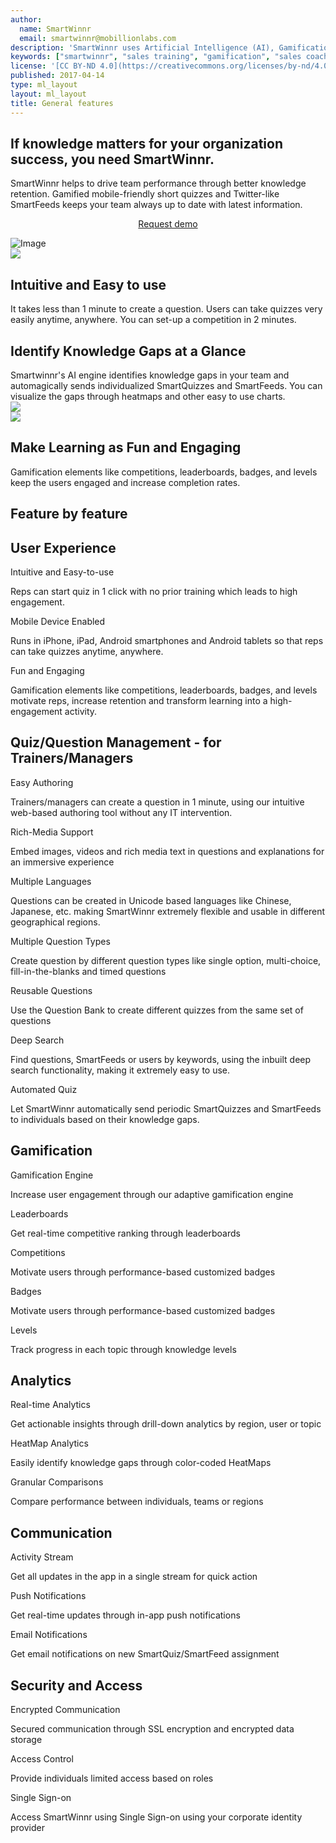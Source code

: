 ```yaml
---
author:
  name: SmartWinnr
  email: smartwinnr@mobillionlabs.com
description: 'SmartWinnr uses Artificial Intelligence (AI), Gamification and Neuroscience to help our customers reduce training cost by upto 30% while clocking a 60% better knowledge retention.'
keywords: ["smartwinnr", "sales training", "gamification", "sales coaching", "sales performance", "sales enablement", "solutions"]
license: '[CC BY-ND 4.0](https://creativecommons.org/licenses/by-nd/4.0)'
published: 2017-04-14
type: ml_layout
layout: ml_layout
title: General features
---
```


<section>
  <div class="ml-start padding50">
    <div class="row ml_top_container ml-margin-bottom0">
      <div class="col-lg-6 col-md-12 col-sm-12 col-xs-12">
        <h1>If knowledge matters for your organization success, you need SmartWinnr.</h1>
        <div class="ml-font20">SmartWinnr helps to drive team performance through better knowledge retention. Gamified mobile-friendly short quizzes and Twitter-like SmartFeeds keeps your team always up to date with latest information.</div>
        <p align="center" class="ml-padding-top ml-padding-bottom10"><a class="ml-button" align="center" href="/request-demo">Request demo</a></p>
      </div>
      <div class="col-lg-6 col-md-12 col-sm-12 col-xs-12">
        <img class="ml-image" alt="Image" src="https://s3-us-west-2.amazonaws.com/quizprompt.com.site.resources/img/brand/app_front_page_perspective_tecnology.png"/>
      </div>
    </div>
  </div>
</section>
  <!-- <div class="ml-white-tile">
    <div class="ml-container">
      <div class="row">
        <img src="https://s3-us-west-2.amazonaws.com/quizprompt.com.site.resources/img/brand/app_front_page_perspective_tecnology.png" class="ml-image" />
        <div class="ml-text-over-image">
          <h1 class="ml_body_text_black">If knowledge matters for your organization success, you need SmartWinnr.</h1>
          <h3 class="ml_body_text_black">
            SmartWinnr helps to drive team performance through better knowledge retention. Gamified mobile-friendly short quizzes and Twitter-like SmartFeeds keeps your team always up to date with latest information.
          </h3>
          <p align="center"><a class="ml-button" href="/request-demo">Request demo</a></p>
        </div>
      </div>
    </div>
  </div> -->
<section class="">
  <div class="ml-background-light padding50">
    <div class="row ml-container">
      <div class="col-md-6 col-sm-12">
        <img src="https://s3-us-west-2.amazonaws.com/quizprompt.com.site.resources/img/brand/prodfeatures/easy_toISe.svg" class="padding10" />
      </div>
      <div class="col-md-6 col-sm-12 ml-centered">
        <h1 class="text-center ml-title">Intuitive and Easy to use</h1>
        <div class="ml-subtext">
          It takes less than 1 minute to create a question. Users can take quizzes very easily anytime, anywhere. You can set-up a competition in 2 minutes.
        </div>
      </div>
    </div>
  </div>
  <div class="ml-this-tile padding50">
    <div class="row ml-container">
      <div class="col-md-6 col-sm-12 ml-centered">
        <h1 class="text-center ml-title">Identify Knowledge Gaps at a Glance</h1>
        <div class="ml-subtext">
          Smartwinnr's AI engine identifies knowledge gaps in your team and automagically sends individualized SmartQuizzes and SmartFeeds. You can visualize the gaps through heatmaps and other easy to use charts.
        </div>
      </div>
      <div class="col-md-6 col-sm-12">
        <img src="https://s3-us-west-2.amazonaws.com/quizprompt.com.site.resources/img/brand/prodfeatures/heatmap.svg" class="padding10 rotate-0" />
      </div>
    </div>
  </div>
  <div class="ml-background-light padding50">
    <div class="row ml-container">
      <div class="col-md-6 col-sm-12">
        <img src="https://s3-us-west-2.amazonaws.com/quizprompt.com.site.resources/img/brand/prodfeatures/quiz_stats.svg" class="padding10 rotate-1" />
      </div>
      <div class="col-md-6 col-sm-12 ml-centered">
        <h1 class="text-center ml-title">Make Learning as Fun and Engaging</h1>
        <div class="ml-subtext">
          Gamification elements like competitions, leaderboards, badges, and levels keep the users engaged and increase completion rates.
        </div>
      </div>
    </div>
  </div>
  <div class="ml-container ml-background-white padding50">
    <div class="row text-center">
        <h1 class="ml-title">Feature by feature</h1>
    </div>
    <!-- Product Features Row 1 -->
    <div class="row ml-prodfeaturerow ml-padding-top">
      <h2 class="ml-title text-center">User Experience</h2>
      <div class="row">
        <div class="col-lg-4 col-md-4 col-sm-6 col-xs-12 text-center bottom-separator ml-prodfeaturecell">
          <span class="icon-paper-plane ml-icon-blue"></span>
          <!-- <img src="https://s3-us-west-2.amazonaws.com/quizprompt.com.site.resources/img/brand/prodfeatures/easy_authoring.svg" class="qpicon"> -->
          <p class="text-center ml-bold-text">Intuitive and Easy-to-use</p>
          <p class="ml_body_text_black">Reps can start quiz in 1 click with no prior training which leads to high engagement.</p>
        </div>
        <div class="col-lg-4 col-md-4 col-sm-6 col-xs-12 text-center bottom-separator ml-prodfeaturecell">
          <span class="icon-smartphone ml-icon-blue"></span>
          <!-- <img src="https://s3-us-west-2.amazonaws.com/quizprompt.com.site.resources/img/brand/prodfeatures/rich_media_content.svg" class="qpicon"> -->
          <p class="text-center ml-bold-text">Mobile Device Enabled</p>
          <p class="ml_body_text_black">
            Runs in iPhone, iPad, Android smartphones and Android tablets so that reps can take quizzes anytime, anywhere.
          </p>
        </div>
        <div class="col-lg-4 col-md-4 col-sm-6 col-xs-12 text-center bottom-separator ml-prodfeaturecell">
          <span class="icon-brain ml-icon-blue"></span>
          <!-- <img src="https://s3-us-west-2.amazonaws.com/quizprompt.com.site.resources/img/brand/prodfeatures/deep_search.svg" class="qpicon"> -->
          <p class="text-center ml-bold-text">Fun and Engaging</p>
          <p class="ml_body_text_black">
            Gamification elements like competitions, leaderboards, badges, and levels motivate reps, increase retention and transform learning into a high-engagement activity.
          </p>
        </div>
      </div>
    </div>
    <!-- Product Features  Row 2 -->
    <div class="row ml-prodfeaturerow ml-padding-top">
      <h2 class="ml-title text-center">Quiz/Question Management - for Trainers/Managers</h2>
      <div class="row">
        <div class="col-lg-4 col-md-4 col-sm-6 col-xs-12 text-center bottom-separator ml-prodfeaturecell">
          <span class="icon-pen2 ml-icon-blue"></span>
          <!-- <img src="https://s3-us-west-2.amazonaws.com/quizprompt.com.site.resources/img/brand/prodfeatures/easy_authoring.svg" class="qpicon"> -->
          <p class="text-center ml-bold-text">Easy Authoring</p>
          <p class="ml_body_text_black">
            Trainers/managers can create a question in 1 minute, using our intuitive web-based authoring tool without any IT intervention.
          </p>
        </div>
        <div class="col-lg-4 col-md-4 col-sm-6 col-xs-12 text-center bottom-separator ml-prodfeaturecell">
          <span class="icon-picture2 ml-icon-blue"></span>
          <!-- <img src="https://s3-us-west-2.amazonaws.com/quizprompt.com.site.resources/img/brand/prodfeatures/rich_media_content.svg" class="qpicon"> -->
          <p class="text-center ml-bold-text">Rich-Media Support</p>
          <p class="ml_body_text_black">
            Embed images, videos and rich media text in questions and explanations for an immersive experience
          </p>
        </div>
        <div class="col-lg-4 col-md-4 col-sm-6 col-xs-12 text-center bottom-separator ml-prodfeaturecell">
          <span class="icon-list3 ml-icon-blue"></span>
          <!-- <img src="https://s3-us-west-2.amazonaws.com/quizprompt.com.site.resources/img/brand/prodfeatures/classify_questions.svg" class="qpicon"> -->
          <p class="text-center ml-bold-text">Multiple Languages</p>
          <p class="ml_body_text_black">
            Questions can be created in Unicode based languages like Chinese, Japanese, etc. making SmartWinnr extremely flexible and usable in different geographical regions.
          </p>
        </div>
      </div>
      <div class="row">
        <div class="col-lg-4 col-md-4 col-sm-6 col-xs-12 text-center bottom-separator ml-prodfeaturecell">
          <span class="icon-copy ml-icon-blue"></span>
          <!-- <img src="https://s3-us-west-2.amazonaws.com/quizprompt.com.site.resources/img/brand/prodfeatures/different_question_types.svg" class="qpicon"> -->
          <p class="text-center ml-bold-text">Multiple Question Types</p>
          <p class="ml_body_text_black">
            Create question by different question types like single option, multi-choice, fill-in-the-blanks and timed questions
          </p>
        </div>
        <div class="col-lg-4 col-md-4 col-sm-6 col-xs-12 text-center bottom-separator ml-prodfeaturecell">
          <span class="icon-sync ml-icon-blue"></span>
          <!-- <img src="https://s3-us-west-2.amazonaws.com/quizprompt.com.site.resources/img/brand/prodfeatures/reusable_questions.svg" class="qpicon"> -->
          <p class="text-center ml-bold-text">Reusable Questions</p>
          <p class="ml_body_text_black">Use the Question Bank to create different quizzes from the same set of questions</p>
        </div>
        <div class="col-lg-4 col-md-4 col-sm-6 col-xs-12 text-center bottom-separator ml-prodfeaturecell">
          <span class="icon-file-preview ml-icon-blue"></span>
          <!-- <img src="https://s3-us-west-2.amazonaws.com/quizprompt.com.site.resources/img/brand/prodfeatures/deep_search.svg" class="qpicon"> -->
          <p class="text-center ml-bold-text">Deep Search</p>
          <p class="ml_body_text_black">
            Find questions, SmartFeeds or users by keywords, using the inbuilt deep search functionality, making it extremely easy to use.
          </p>
        </div>
      </div>
      <div class="row">
        <div class="col-lg-4 col-md-4 col-sm-6 col-xs-12 text-center bottom-separator ml-prodfeaturecell">
          <span class="icon-lamp ml-icon-blue"></span>
          <!-- <img src="https://s3-us-west-2.amazonaws.com/quizprompt.com.site.resources/img/brand/prodfeatures/schedule_quiz.svg" class="qpicon"> -->
          <p class="text-center ml-bold-text">Automated Quiz</p>
          <p class="ml_body_text_black">
            Let SmartWinnr automatically send periodic SmartQuizzes and SmartFeeds to individuals based on their knowledge gaps.
          </p>
        </div>
      </div>
    </div>
    <!-- Product Features  Row 3 -->
    <div class="row ml-prodfeaturerow ml-padding-top">
      <h2 class="ml-title text-center">Gamification</h2>
      <div class="row">
        <div class="col-lg-4 col-md-4 col-sm-6 col-xs-12 text-center bottom-separator ml-prodfeaturecell">
          <span class="icon-trophy2 ml-icon-blue"></span>
          <!-- <img src="https://s3-us-west-2.amazonaws.com/quizprompt.com.site.resources/img/brand/prodfeatures/gamification_engine.svg" class="qpicon"> -->
          <p class="text-center ml-bold-text">Gamification Engine</p>
          <p class="ml_body_text_black">Increase user engagement through our adaptive gamification engine</p>
        </div>
        <div class="col-lg-4 col-md-4 col-sm-6 col-xs-12 text-center bottom-separator ml-prodfeaturecell">
          <span class="icon-diamond2 ml-icon-blue"></span>
          <!-- <img src="https://s3-us-west-2.amazonaws.com/quizprompt.com.site.resources/img/brand/prodfeatures/leaderboard.svg" class="qpicon"> -->
          <p class="text-center ml-bold-text">Leaderboards</p>
          <p class="ml_body_text_black">Get real-time competitive ranking through leaderboards</p>
        </div>
        <div class="col-lg-4 col-md-4 col-sm-6 col-xs-12 text-center bottom-separator ml-prodfeaturecell">
          <span class="icon-podium ml-icon-blue"></span>
          <!-- <img src="https://s3-us-west-2.amazonaws.com/quizprompt.com.site.resources/img/brand/prodfeatures/badges.svg" class="qpicon"> -->
          <p class="text-center ml-bold-text">Competitions</p>
          <p class="ml_body_text_black">Motivate users through performance-based customized badges</p>
        </div>
      </div>
      <div class="row">
        <div class="col-lg-4 col-md-4 col-sm-6 col-xs-12 text-center bottom-separator ml-prodfeaturecell">
          <span class="icon-medal-empty ml-icon-blue"></span>
          <!-- <img src="https://s3-us-west-2.amazonaws.com/quizprompt.com.site.resources/img/brand/prodfeatures/badges.svg" class="qpicon"> -->
          <p class="text-center ml-bold-text">Badges</p>
          <p class="ml_body_text_black">Motivate users through performance-based customized badges</p>
        </div>
        <div class="col-lg-4 col-md-4 col-sm-6 col-xs-12 text-center bottom-separator ml-prodfeaturecell">
          <span class="icon-resize-handle ml-icon-blue"></span>
          <!-- <img src="https://s3-us-west-2.amazonaws.com/quizprompt.com.site.resources/img/brand/prodfeatures/levels.svg" class="qpicon"> -->
          <p class="text-center ml-bold-text">Levels</p>
          <p class="ml_body_text_black">Track progress in each topic through knowledge levels</p>
        </div>
      </div>
    </div>
    <!-- Product Features  Row 4 -->
    <div class="row ml-prodfeaturerow ml-padding-top">
      <h2 class="ml-title text-center">Analytics</h2>
      <div class="row">
        <div class="col-lg-4 col-md-4 col-sm-6 col-xs-12 text-center bottom-separator ml-prodfeaturecell">
          <span class="icon-chart-bars ml-icon-blue"></span>
          <!-- <img src="https://s3-us-west-2.amazonaws.com/quizprompt.com.site.resources/img/brand/prodfeatures/realtime_analytics.svg" class="qpicon"> -->
          <p class="text-center ml-bold-text">Real-time Analytics</p>
          <p class="ml_body_text_black">Get actionable insights through drill-down analytics by region, user or topic</p>
        </div>
        <div class="col-lg-4 col-md-4 col-sm-6 col-xs-12 text-center bottom-separator ml-prodfeaturecell">
          <span class="icon-icons ml-icon-blue"></span>
          <!-- <img src="https://s3-us-west-2.amazonaws.com/quizprompt.com.site.resources/img/brand/prodfeatures/heatmap_analytics.svg" class="qpicon"> -->
          <p class="text-center ml-bold-text">HeatMap Analytics</p>
          <p class="ml_body_text_black">Easily identify knowledge gaps through color-coded HeatMaps</p>
        </div>
        <div class="col-lg-4 col-md-4 col-sm-6 col-xs-12 text-center bottom-separator ml-prodfeaturecell">
          <span class="icon-podium ml-icon-blue"></span>
          <!-- <img src="https://s3-us-west-2.amazonaws.com/quizprompt.com.site.resources/img/brand/prodfeatures/granular_comparisions.svg" class="qpicon" /> -->
          <p class="text-center ml-bold-text">Granular Comparisons</p>
          <p class="ml_body_text_black">Compare performance between individuals, teams or regions</p>
        </div>
      </div>
    </div>
    <!-- Product Features  Row 5 -->
    <div class="row ml-prodfeaturerow ml-padding-top">
      <h2 class="ml-title text-center">Communication</h2>
      <div class="row">
        <div class="col-lg-4 col-md-4 col-sm-6 col-xs-12 text-center bottom-separator ml-prodfeaturecell">
          <span class="icon-shuffle ml-icon-blue"></span>
          <!-- <img src="https://s3-us-west-2.amazonaws.com/quizprompt.com.site.resources/img/brand/prodfeatures/activity_stream.svg" class="qpicon" /> -->
          <p class="text-center ml-bold-text">Activity Stream</p>
          <p class="ml_body_text_black">Get all updates in the app in a single stream for quick action</p>
        </div>
        <div class="col-lg-4 col-md-4 col-sm-6 col-xs-12 text-center bottom-separator ml-prodfeaturecell">
          <span class="icon-envelope ml-icon-blue"></span>
          <!-- <img src="https://s3-us-west-2.amazonaws.com/quizprompt.com.site.resources/img/brand/prodfeatures/push_notifications.svg" class="qpicon" /> -->
          <p class="text-center ml-bold-text">Push Notifications</p>
          <p class="ml_body_text_black">Get real-time updates through in-app push notifications</p>
        </div>
        <div class="col-lg-4 col-md-4 col-sm-6 col-xs-12 text-center bottom-separator ml-prodfeaturecell">
          <span class="icon-envelope ml-icon-blue"></span>
          <!-- <img src="https://s3-us-west-2.amazonaws.com/quizprompt.com.site.resources/img/brand/prodfeatures/push_notifications.svg" class="qpicon" /> -->
          <p class="text-center ml-bold-text">Email Notifications</p>
          <p class="ml_body_text_black">Get email notifications on new SmartQuiz/SmartFeed assignment</p>
        </div>
      </div>
    </div>
    <!-- Product Features  Row 6 -->
    <div class="row ml-prodfeaturerow ml-padding-top ml-no-border-bottom">
      <h2 class="ml-title text-center">Security and Access</h2>
      <div class="row">
        <div class="col-lg-4 col-md-4 col-sm-6 col-xs-12 text-center bottom-separator ml-prodfeaturecell">
          <span class="icon-shield-check ml-icon-blue"></span>
          <!-- <img src="https://s3-us-west-2.amazonaws.com/quizprompt.com.site.resources/img/brand/prodfeatures/rich_media_content.svg" class="qpicon" /> -->
          <p class="text-center ml-bold-text">Encrypted Communication</p>
          <p class="ml_body_text_black">Secured communication through SSL encryption and encrypted data storage</p>
        </div>
        <div class="col-lg-4 col-md-4 col-sm-6 col-xs-12 text-center bottom-separator ml-prodfeaturecell">
          <span class="icon-lock ml-icon-blue"></span>
          <!-- <img src="https://s3-us-west-2.amazonaws.com/quizprompt.com.site.resources/img/brand/prodfeatures/rich_media_content.svg" class="qpicon" /> -->
          <p class="text-center ml-bold-text">Access Control</p>
          <p class="ml_body_text_black">Provide individuals limited access based on roles </p>
        </div>
        <div class="col-lg-4 col-md-4 col-sm-6 col-xs-12 text-center bottom-separator ml-prodfeaturecell">
          <span class="icon-link2 ml-icon-blue"></span>
          <!-- <img src="https://s3-us-west-2.amazonaws.com/quizprompt.com.site.resources/img/brand/prodfeatures/single_signon.svg" class="qpicon" /> -->
          <p class="text-center ml-bold-text">Single Sign-on</p>
          <p class="ml_body_text_black">Access SmartWinnr using Single Sign-on using your corporate identity provider</p>
        </div>
      </div>
    </div>
  </div>
</section>
